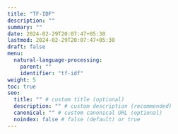 ```yaml
---
title: "TF-IDF"
description: ""
summary: ""
date: 2024-02-29T20:07:47+05:30
lastmod: 2024-02-29T20:07:47+05:30
draft: false
menu:
  natural-language-processing:
    parent: ""
    identifier: "tf-idf"
weight: 5
toc: true
seo:
  title: "" # custom title (optional)
  description: "" # custom description (recommended)
  canonical: "" # custom canonical URL (optional)
  noindex: false # false (default) or true
---
```

